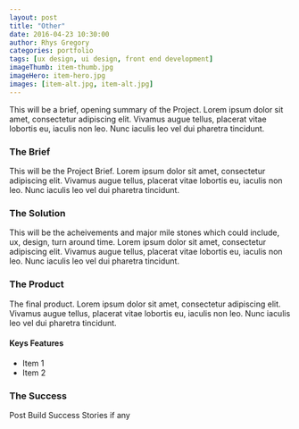 ```yaml
---
layout: post
title: "Other"
date: 2016-04-23 10:30:00
author: Rhys Gregory
categories: portfolio
tags: [ux design, ui design, front end development]
imageThumb: item-thumb.jpg
imageHero: item-hero.jpg
images: [item-alt.jpg, item-alt.jpg]
---
```

This will be a brief, opening summary of the Project. Lorem ipsum dolor sit amet, consectetur adipiscing elit. Vivamus augue tellus, placerat vitae lobortis eu, iaculis non leo. Nunc iaculis leo vel dui pharetra tincidunt.

### The Brief
This will be the Project Brief. Lorem ipsum dolor sit amet, consectetur adipiscing elit. Vivamus augue tellus, placerat vitae lobortis eu, iaculis non leo. Nunc iaculis leo vel dui pharetra tincidunt.

### The Solution
This will be the acheivements and major mile stones which could include, ux, design, turn around time. Lorem ipsum dolor sit amet, consectetur adipiscing elit. Vivamus augue tellus, placerat vitae lobortis eu, iaculis non leo. Nunc iaculis leo vel dui pharetra tincidunt.

### The Product
The final product. Lorem ipsum dolor sit amet, consectetur adipiscing elit. Vivamus augue tellus, placerat vitae lobortis eu, iaculis non leo. Nunc iaculis leo vel dui pharetra tincidunt.

#### Keys Features

- Item 1
- Item 2

### The Success
Post Build Success Stories if any